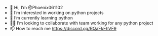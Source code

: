 - 👋 Hi, I’m @Phoenix061102
- 👀 I’m interested in working on python projects
- 🌱 I’m currently learning python
- 🤹‍♀️ I’m looking to collaborate with team working for any python project
- 📫 How to reach me https://discord.gg/RQaFkFhVF9

<!---
Phoenix061102/Phoenix061102 is a ✨ special ✨ repository because its `README.md` (this file) appears on your GitHub profile.
You can click the Preview link to take a look at your changes.
--->
